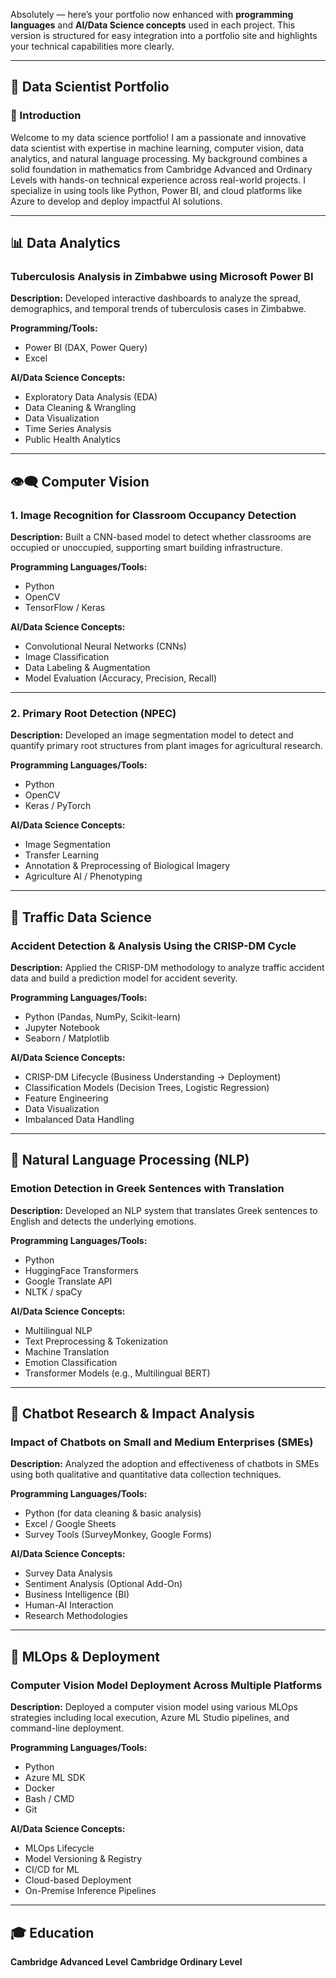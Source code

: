 Absolutely — here’s your portfolio now enhanced with **programming languages** and **AI/Data Science concepts** used in each project. This version is structured for easy integration into a portfolio site and highlights your technical capabilities more clearly.

---

## 🧠 Data Scientist Portfolio

### 👋 Introduction

Welcome to my data science portfolio! I am a passionate and innovative data scientist with expertise in machine learning, computer vision, data analytics, and natural language processing. My background combines a solid foundation in mathematics from Cambridge Advanced and Ordinary Levels with hands-on technical experience across real-world projects. I specialize in using tools like Python, Power BI, and cloud platforms like Azure to develop and deploy impactful AI solutions.

---

## 📊 Data Analytics

### **Tuberculosis Analysis in Zimbabwe using Microsoft Power BI**

**Description:**
Developed interactive dashboards to analyze the spread, demographics, and temporal trends of tuberculosis cases in Zimbabwe.

**Programming/Tools:**

* Power BI (DAX, Power Query)
* Excel

**AI/Data Science Concepts:**

* Exploratory Data Analysis (EDA)
* Data Cleaning & Wrangling
* Data Visualization
* Time Series Analysis
* Public Health Analytics

---

## 👁️‍🗨️ Computer Vision

### **1. Image Recognition for Classroom Occupancy Detection**

**Description:**
Built a CNN-based model to detect whether classrooms are occupied or unoccupied, supporting smart building infrastructure.

**Programming Languages/Tools:**

* Python
* OpenCV
* TensorFlow / Keras

**AI/Data Science Concepts:**

* Convolutional Neural Networks (CNNs)
* Image Classification
* Data Labeling & Augmentation
* Model Evaluation (Accuracy, Precision, Recall)

---

### **2. Primary Root Detection (NPEC)**

**Description:**
Developed an image segmentation model to detect and quantify primary root structures from plant images for agricultural research.

**Programming Languages/Tools:**

* Python
* OpenCV
* Keras / PyTorch

**AI/Data Science Concepts:**

* Image Segmentation
* Transfer Learning
* Annotation & Preprocessing of Biological Imagery
* Agriculture AI / Phenotyping

---

## 🚗 Traffic Data Science

### **Accident Detection & Analysis Using the CRISP-DM Cycle**

**Description:**
Applied the CRISP-DM methodology to analyze traffic accident data and build a prediction model for accident severity.

**Programming Languages/Tools:**

* Python (Pandas, NumPy, Scikit-learn)
* Jupyter Notebook
* Seaborn / Matplotlib

**AI/Data Science Concepts:**

* CRISP-DM Lifecycle (Business Understanding → Deployment)
* Classification Models (Decision Trees, Logistic Regression)
* Feature Engineering
* Data Visualization
* Imbalanced Data Handling

---

## 💬 Natural Language Processing (NLP)

### **Emotion Detection in Greek Sentences with Translation**

**Description:**
Developed an NLP system that translates Greek sentences to English and detects the underlying emotions.

**Programming Languages/Tools:**

* Python
* HuggingFace Transformers
* Google Translate API
* NLTK / spaCy

**AI/Data Science Concepts:**

* Multilingual NLP
* Text Preprocessing & Tokenization
* Machine Translation
* Emotion Classification
* Transformer Models (e.g., Multilingual BERT)

---

## 🤖 Chatbot Research & Impact Analysis

### **Impact of Chatbots on Small and Medium Enterprises (SMEs)**

**Description:**
Analyzed the adoption and effectiveness of chatbots in SMEs using both qualitative and quantitative data collection techniques.

**Programming Languages/Tools:**

* Python (for data cleaning & basic analysis)
* Excel / Google Sheets
* Survey Tools (SurveyMonkey, Google Forms)

**AI/Data Science Concepts:**

* Survey Data Analysis
* Sentiment Analysis (Optional Add-On)
* Business Intelligence (BI)
* Human-AI Interaction
* Research Methodologies

---

## 🔧 MLOps & Deployment

### **Computer Vision Model Deployment Across Multiple Platforms**

**Description:**
Deployed a computer vision model using various MLOps strategies including local execution, Azure ML Studio pipelines, and command-line deployment.

**Programming Languages/Tools:**

* Python
* Azure ML SDK
* Docker
* Bash / CMD
* Git

**AI/Data Science Concepts:**

* MLOps Lifecycle
* Model Versioning & Registry
* CI/CD for ML
* Cloud-based Deployment
* On-Premise Inference Pipelines

---

## 🎓 Education

**Cambridge Advanced Level**
**Cambridge Ordinary Level**

